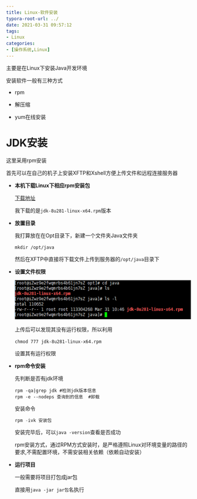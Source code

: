 ```yaml
---
title: Linux-软件安装
typora-root-url: ../
date: 2021-03-31 09:57:12
tags:
- Linux
categories:
- [操作系统,Linux]
---
```


主要是在Linux下安装Java开发环境

<!--more-->

安装软件一般有三种方式

- rpm

- 解压缩

- yum在线安装

# JDK安装

这里采用rpm安装

首先可以在自己的机子上安装XFTP和Xshell方便上传文件和远程连接服务器

- **本机下载Linux下相应rpm安装包**

  [下载地址](https://www.oracle.com/java/technologies/javase/javase-jdk8-downloads.html)

  我下载的是`jdk-8u281-linux-x64.rpm`版本

- **放置目录**

  我打算放在在Opt目录下，新建一个文件夹Java文件夹

  ```
  mkdir /opt/java
  ```

  然后在XFTP中直接将下载文件上传到服务器的`/opt/java`目录下

- **设置文件权限**

  ![image-20210331104854873](/images/image-20210331104854873.png)

  上传后可以发现其没有运行权限，所以利用

  `chmod 777 jdk-8u281-linux-x64.rpm `

  设置其有运行权限

- **rpm命令安装**

  先判断是否有jdk环境

  ```
  rpm -qa|grep jdk #检测jdk版本信息
  rpm -e --nodeps 查询到的信息  #卸载
  ```

  安装命令

  ```java
  rpm -ivk 安装包
  ```

  安装完毕后，可以`java -version`查看是否成功

  rpm安装方式，通过RPM方式安装时，是严格遵照Linux对环境变量的路径的要求,不需配置环境，不需安装相关依赖（依赖自动安装）

- **运行项目**

  一般需要将项目打包成jar包

  直接用`java -jar jar包`名执行

  